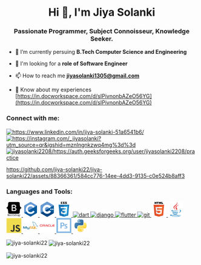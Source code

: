 <h1 align="center">Hi 👋, I'm Jiya Solanki</h1>
<h3 align="center">Passionate Programmer, Subject Connoisseur, Knowledge Seeker.</h3>

- 🌱 I’m currently persuing **B.Tech Computer Science and Engineering**

- 🤝 I'm looking for a **role of Software Engineer**

- 📫 How to reach me **jiyasolanki1305@gmail.com**

- 📄 Know about my experiences [https://in.docworkspace.com/d/sIPivnonbAZeO56YG](https://in.docworkspace.com/d/sIPivnonbAZeO56YG)

<h3 align="left">Connect with me:</h3>
<p align="left">
<a href="https://linkedin.com/in/https://www.linkedin.com/in/jiya-solanki-51a6541b6/" target="blank"><img align="center" src="https://raw.githubusercontent.com/rahuldkjain/github-profile-readme-generator/master/src/images/icons/Social/linked-in-alt.svg" alt="https://www.linkedin.com/in/jiya-solanki-51a6541b6/" height="30" width="40" /></a>
<a href="https://instagram.com/https://instagram.com/_jiyasolanki?utm_source=qr&igshid=mznlngnkzwq4mg%3d%3d" target="blank"><img align="center" src="https://raw.githubusercontent.com/rahuldkjain/github-profile-readme-generator/master/src/images/icons/Social/instagram.svg" alt="https://instagram.com/_jiyasolanki?utm_source=qr&igshid=mznlngnkzwq4mg%3d%3d" height="30" width="40" /></a>
<a href="https://auth.geeksforgeeks.org/user/jiyasolanki2208/https://auth.geeksforgeeks.org/user/jiyasolanki2208/practice" target="blank"><img align="center" src="https://raw.githubusercontent.com/rahuldkjain/github-profile-readme-generator/master/src/images/icons/Social/geeks-for-geeks.svg" alt="jiyasolanki2208/https://auth.geeksforgeeks.org/user/jiyasolanki2208/practice" height="30" width="40" /></a>
</p>

https://github.com/jiya-solanki22/jiya-solanki22/assets/88366361/584cc776-14ee-4dd3-9135-c0e524b8aff3

<h3 align="left">Languages and Tools:</h3>
<p align="left"> <a href="https://getbootstrap.com" target="_blank" rel="noreferrer"> <img src="https://raw.githubusercontent.com/devicons/devicon/master/icons/bootstrap/bootstrap-plain-wordmark.svg" alt="bootstrap" width="40" height="40"/> </a> <a href="https://www.cprogramming.com/" target="_blank" rel="noreferrer"> <img src="https://raw.githubusercontent.com/devicons/devicon/master/icons/c/c-original.svg" alt="c" width="40" height="40"/> </a> <a href="https://www.w3schools.com/cpp/" target="_blank" rel="noreferrer"> <img src="https://raw.githubusercontent.com/devicons/devicon/master/icons/cplusplus/cplusplus-original.svg" alt="cplusplus" width="40" height="40"/> </a> <a href="https://www.w3schools.com/css/" target="_blank" rel="noreferrer"> <img src="https://raw.githubusercontent.com/devicons/devicon/master/icons/css3/css3-original-wordmark.svg" alt="css3" width="40" height="40"/> </a> <a href="https://dart.dev" target="_blank" rel="noreferrer"> <img src="https://www.vectorlogo.zone/logos/dartlang/dartlang-icon.svg" alt="dart" width="40" height="40"/> </a> <a href="https://www.djangoproject.com/" target="_blank" rel="noreferrer"> <img src="https://cdn.worldvectorlogo.com/logos/django.svg" alt="django" width="40" height="40"/> </a> <a href="https://flutter.dev" target="_blank" rel="noreferrer"> <img src="https://www.vectorlogo.zone/logos/flutterio/flutterio-icon.svg" alt="flutter" width="40" height="40"/> </a> <a href="https://git-scm.com/" target="_blank" rel="noreferrer"> <img src="https://www.vectorlogo.zone/logos/git-scm/git-scm-icon.svg" alt="git" width="40" height="40"/> </a> <a href="https://www.w3.org/html/" target="_blank" rel="noreferrer"> <img src="https://raw.githubusercontent.com/devicons/devicon/master/icons/html5/html5-original-wordmark.svg" alt="html5" width="40" height="40"/> </a> <a href="https://www.java.com" target="_blank" rel="noreferrer"> <img src="https://raw.githubusercontent.com/devicons/devicon/master/icons/java/java-original.svg" alt="java" width="40" height="40"/> </a> <a href="https://developer.mozilla.org/en-US/docs/Web/JavaScript" target="_blank" rel="noreferrer"> <img src="https://raw.githubusercontent.com/devicons/devicon/master/icons/javascript/javascript-original.svg" alt="javascript" width="40" height="40"/> </a> <a href="https://www.mysql.com/" target="_blank" rel="noreferrer"> <img src="https://raw.githubusercontent.com/devicons/devicon/master/icons/mysql/mysql-original-wordmark.svg" alt="mysql" width="40" height="40"/> </a> <a href="https://www.oracle.com/" target="_blank" rel="noreferrer"> <img src="https://raw.githubusercontent.com/devicons/devicon/master/icons/oracle/oracle-original.svg" alt="oracle" width="40" height="40"/> </a> <a href="https://www.photoshop.com/en" target="_blank" rel="noreferrer"> <img src="https://raw.githubusercontent.com/devicons/devicon/master/icons/photoshop/photoshop-line.svg" alt="photoshop" width="40" height="40"/> </a> <a href="https://www.python.org" target="_blank" rel="noreferrer"> <img src="https://raw.githubusercontent.com/devicons/devicon/master/icons/python/python-original.svg" alt="python" width="40" height="40"/> </a> </p>

<p><img align="left" src="https://github-readme-stats.vercel.app/api/top-langs?username=jiya-solanki22&show_icons=true&locale=en&layout=compact" alt="jiya-solanki22" /></p>

<p>&nbsp;<img align="center" src="https://github-readme-stats.vercel.app/api?username=jiya-solanki22&show_icons=true&locale=en" alt="jiya-solanki22" /></p>

<p><img align="center" src="https://github-readme-streak-stats.herokuapp.com/?user=jiya-solanki22&" alt="jiya-solanki22" /></p>

